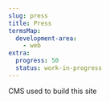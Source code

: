 ```yaml
---
slug: press
title: Press
termsMap:
  development-area:
    - web
extra:
  progress: 50
  status: work-in-progress
---
```


CMS used to build this site